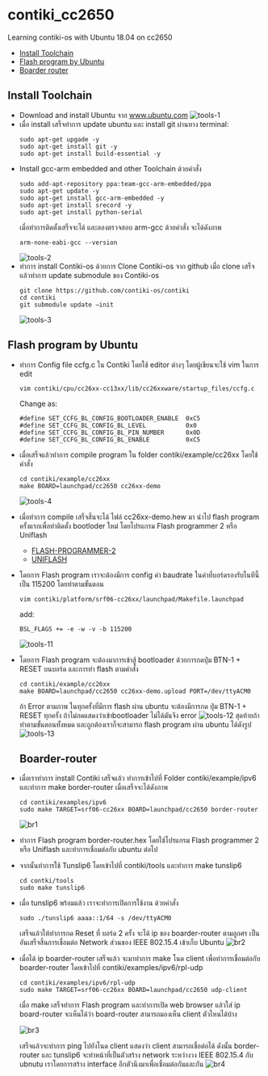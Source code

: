# contiki_cc2650
Learning contiki-os with Ubuntu 18.04 on cc2650 

* [Install Toolchain](#install-toolchain)
* [Flash program by Ubuntu](#flash-program-by-ubuntu)
* [Boarder router](#boarder-router)

## Install Toolchain
* Download and install Ubuntu จาก www.ubuntu.com
  ![tools-1](https://user-images.githubusercontent.com/27261111/45924664-e4ee7100-bf2f-11e8-9c7c-18328c487c6b.png)
* เมื่อ install เสร็จทำการ update ubuntu และ install git ผ่านทาง terminal:
  ```
  sudo apt-get upgade -y
  sudo apt-get install git -y
  sudo apt-get install build-essential -y

  ```
* Install gcc-arm embedded and other Toolchain ด้วยคำสั่ง
  ```
  sudo add-apt-repository ppa:team-gcc-arm-embedded/ppa
  sudo apt-get update -y
  sudo apt-get install gcc-arm-embedded -y
  sudo apt-get install srecord -y
  sudo apt-get install python-serial
  ```
  เมื่อทำการติดตั้งเสร็จจะได้ และลองตรวจสอบ arm-gcc ด้วยคำสั่ง จะได้ดังภาพ
  ```
  arm-none-eabi-gcc --version
  ```
  ![tools-2](https://user-images.githubusercontent.com/27261111/45929330-43404180-bf7a-11e8-8fcc-416dc660c07a.png)
* ทำการ install Contiki-os ด้วยการ Clone Contiki-os จาก github เมื่อ clone เสร็จแล้วทำการ update submodule ของ Contiki-os
  ```
  git clone https://github.com/contiki-os/contiki
  cd contiki
  git submodule update –init
  ```
  ![tools-3](https://user-images.githubusercontent.com/27261111/45929364-c5306a80-bf7a-11e8-8cf2-4b2fc9ed644c.png)

## Flash program by Ubuntu
* ทำการ Config file ccfg.c ใน Contiki โดยใช้ editor ต่างๆ โดยผู้เขียนจะใช้ vim ในการ edit
  ```
  vim contiki/cpu/cc26xx-cc13xx/lib/cc26xxware/startup_files/ccfg.c
  ```
  Change as:
  ```
  #define SET_CCFG_BL_CONFIG_BOOTLOADER_ENABLE  0xC5
  #define SET_CCFG_BL_CONFIG_BL_LEVEL           0x0
  #define SET_CCFG_BL_CONFIG_BL_PIN_NUMBER      0x0D
  #define SET_CCFG_BL_CONFIG_BL_ENABLE          0xC5
  ```
* เมื่อเสร็จแล้วทำการ compile program ใน folder contiki/example/cc26xx โดยใช้คำสั่ง
  ```
  cd contiki/example/cc26xx
  make BOARD=launchpad/cc2650 cc26xx-demo
  ```
  ![tools-4](https://user-images.githubusercontent.com/27261111/45929470-86031900-bf7c-11e8-8abd-8a4fdba02a48.png)
* เมื่อทำการ compile เสร็จสิ้นจะได้ ไฟล์ cc26xx-demo.hew มา นำไป flash program ครั้งแรกเพื่อทำติดตั้ง bootloder ใหม่ โดยโปรแกรม Flash programmer 2 หรือ Uniflash
  * [FLASH-PROGRAMMER-2](http://www.ti.com/tool/FLASH-PROGRAMMER)
  * [UNIFLASH](http://www.ti.com/tool/UNIFLASH)
* โดยการ Flash program เราจะต้องมีการ config ค่า baudrate ในค่าที่บอร์ดรองรับในทีนี้เป็น 115200 โดยทำตามขั้นตอน
  ```
  vim contiki/platform/srf06-cc26xx/launchpad/Makefile.launchpad
  ```
  add:
  ```
  BSL_FLAGS += -e -w -v -b 115200
  ```
  ![tools-11](https://user-images.githubusercontent.com/27261111/45929592-1d1ca080-bf7e-11e8-8dc0-2950e194b05f.png)
* โดยการ Flash program จะต้องมาการเข้าสู้ bootloader ด้วยการกดปุ่ม BTN-1 + RESET บนบอร์ด และการทำ flash ตามคำสั่ง
  ```
  cd contiki/example/cc26xx
  make BOARD=launchpad/cc2650 cc26xx-demo.upload PORT=/dev/ttyACM0
  ```
  ถ้า Error ตามภาพ ในทุกครั้งที่มีการ flash ผ่าน ubuntu จะต้องมีการกด ปุ่ม BTN-1 + RESET ทุกครั้ง ถ้าไม่กดแสดงว่าเข้าbootloader ไม่ได้มันจึง error
  ![tools-12](https://user-images.githubusercontent.com/27261111/45929628-99af7f00-bf7e-11e8-8cc7-d1d6c536f534.png)
  สุดท้ายถ้าทำตามขั้นตอนทั้งหมด และถูกต้องเราก็จะสามารถ flash program ผ่าน ubuntu ได้ดังรูป
  ![tools-13](https://user-images.githubusercontent.com/27261111/45929638-c368a600-bf7e-11e8-88b7-8fb680412d93.png)
  
  ## Boarder-router
* เมื่อเราทำการ install Contiki เสร็จแล้ว ทำการเข้าไปที่ Folder contiki/example/ipv6 และทำการ make border-router เมื่อเสร็จจะได้ดังภาพ
    ```
    cd contiki/examples/ipv6
    sudo make TARGET=srf06-cc26xx BOARD=launchpad/cc2650 border-router

    ```
    ![br1](https://user-images.githubusercontent.com/27261111/45938769-3ca3df80-bff7-11e8-9c2c-af284da28c76.png)
* ทำการ Flash program border-router.hex โดยใช้โปรแกรม Flash programmer 2 หรือ Uniflash และทำการเชื่อมต่อกับ ubuntu ต่อไป
* จากนั้นทำการใช้ Tunslip6 โดยเข้าไปที่ contiki/tools และทำการ make tunslip6
    ```
    cd contki/tools
    sudo make tunslip6
    ```
* เมื่อ tunslip6 พร้อมแล้ว เราจะทำการเปิดการใช้งาน ด้วยคำสั่ง 
    ```
    sudo ./tunslip6 aaaa::1/64 -s /dev/ttyACM0
    ```
    เสร็จแล้วให้ทำการกด Reset ที่ บอร์ด  2 ครั้ง จะได้ ip ของ boarder-router ตามลูกศร เป็นอันเสร็จสิ้นการเชื่อมต่อ Network ส่วนของ IEEE 802.15.4 เข้าเก็บ Ubuntu
    ![br2](https://user-images.githubusercontent.com/27261111/45938805-9efce000-bff7-11e8-9e94-f8f919b6e1ad.png)
* เมื่อได้ ip boarder-router เสร็จแล้ว จะมาทำการ make โนด client เพื่อทำการเชื่อมต่อกับ boarder-router โดยเข้าไปที่ contiki/examples/ipv6/rpl-udp
  ```
  cd contiki/examples/ipv6/rpl-udp
  sudo make TARGET=srf06-cc26xx BOARD=launchpad/cc2650 udp-client
  ```
  
  เมื่อ make เสร็จทำการ Flash program และทำการเปิด web browser แล้วใส่ ip board-router จะเห็นได้ว่า board-router สามารถมองเห็น client ตัวไหนได้บ้าง
  
  ![br3](https://user-images.githubusercontent.com/27261111/45938858-074bc180-bff8-11e8-9067-4c489aa2dadc.png)
  
  เสร็จแล้วจะทำการ ping ไปยังโนด client แสดงว่า client สามารถเชื่อต่อได้ ดังนั้น border-router และ tunslip6 จะทำหน้าที่เป็นตัวสร้าง network ระหว่างวง IEEE 802.15.4 กับ ubnutu เราโดยการสร้าง interface อีกตัวนึงมาเพื่อเชื่อมต่อกันและกัน
  ![br4](https://user-images.githubusercontent.com/27261111/45938864-192d6480-bff8-11e8-8f8d-becfb6dd23c3.png)
